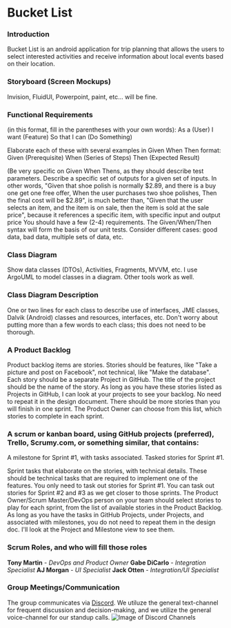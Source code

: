 # Bucket List

### Introduction
Bucket List is an android application for trip planning that allows the users to select interested activities and receive information about local events based on their location.

### Storyboard (Screen Mockups)
Invision, FluidUI, Powerpoint, paint, etc... will be fine.

### Functional Requirements
(in this format, fill in the parentheses with your own words):
As a (User)
I want (Feature)
So that I can (Do Something)

Elaborate each of these with several examples in Given When Then format:
Given (Prerequisite)
When (Series of Steps)
Then (Expected Result)

(Be very specific on Given When Thens, as they should describe test parameters. Describe a specific set of outputs for a given set of inputs. In other words, "Given that shoe polish is normally $2.89, and there is a buy one get one free offer, When the user purchases two shoe polishes, Then the final cost will be $2.89",  is much better than, "Given that the user selects an item, and the item is on sale, then the item is sold at the sale price", because it references a specific item, with specific input and output price You should have a few (2-4) requirements. The Given/When/Then syntax will form the basis of our unit tests. Consider different cases: good data, bad data, multiple sets of data, etc.

### Class Diagram
Show data classes (DTOs), Activities, Fragments, MVVM, etc. I use ArgoUML to model classes in a diagram.  Other tools work as well.

### Class Diagram Description
One or two lines for each class to describe  use of interfaces, JME classes, Dalvik (Android) classes and resources, interfaces, etc. Don't worry about putting more than a few words to each class; this does not need to be thorough.

### A Product Backlog
Product backlog items are stories.  Stories should be features, like "Take a picture and post on Facebook", not technical, like "Make the database". Each story should be a separate Project in GitHub. The title of the project should be the name of the story. As long as you have these stories listed as Projects in GitHub, I can look at your projects to see your backlog. No need to repeat it in the design document. There should be more stories than you will finish in one sprint. The Product Owner can choose from this list, which stories to complete in each sprint.

### A scrum or kanban board, using GitHub projects (preferred), Trello, Scrumy.com, or something similar, that contains:

A milestone for Sprint #1, with tasks associated.
Tasked stories for Sprint #1.

Sprint tasks that elaborate on the stories, with technical details. These should be technical tasks that are required to implement one of the features. You only need to task out stories for Sprint #1. You can task out stories for Sprint #2 and #3 as we get closer to those sprints. The Product Owner/Scrum Master/DevOps person on your team should select stories to play for each sprint, from the list of available stories in the Product Backlog. As long as you have the tasks in GitHub Projects, under Projects, and associated with milestones, you do not need to repeat them in the design doc. I'll look at the Project and Milestone view to see them.

### Scrum Roles, and who will fill those roles
**Tony Martin** - *DevOps and Product Owner*
**Gabe DiCarlo** - *Integration Specialist*
**AJ Morgan** - *UI Specialist*
**Jack Otten** - *Integration/UI Specialist*

### Group Meetings/Communication
The group communicates via [Discord](https://discord.com/). We utiluze the general text-channel for frequent discussion and decision-making, and we utilize the general voice-channel for our standup calls.
![Image of Discord Channels](https://cdn.discordapp.com/attachments/729148573886709846/847275069235396669/unknown.png)
